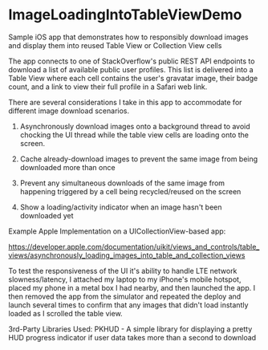 # ImageLoadingIntoTableViewDemo
Sample iOS app that demonstrates how to responsibly download images and display them into reused Table View or Collection View cells 

The app connects to one of StackOverflow's public REST API endpoints to download a list of available public user profiles. This list is delivered into a Table View where each cell contains the user's gravatar image, their badge count, and a link to view their full profile in a Safari web link. 

There are several considerations I take in this app to accommodate for different image download scenarios. 

1. Asynchronously download images onto a background thread to avoid chocking the UI thread while the  table view cells are loading onto the screen.

2. Cache already-download images to prevent the same image from being downloaded more than once

3. Prevent any simultaneous downloads of the same image from happening triggered by a cell being recycled/reused on the screen

4. Show a loading/activity indicator when an image hasn't been downloaded yet

Example Apple Implementation on a UICollectionView-based app:

https://developer.apple.com/documentation/uikit/views_and_controls/table_views/asynchronously_loading_images_into_table_and_collection_views	


To test the responsiveness of the UI it's ability to handle LTE network slowness/latency, I attached my laptop to my iPhone's mobile hotspot, placed my phone in a metal box I had nearby, and then launched the app. I then removed the app from the simulator and repeated the deploy and launch several times to confirm that any images that didn't load instantly loaded as I scrolled the table view.

3rd-Party Libraries Used:
PKHUD - A simple library for displaying a pretty HUD progress indicator if user data takes more than a second to download
